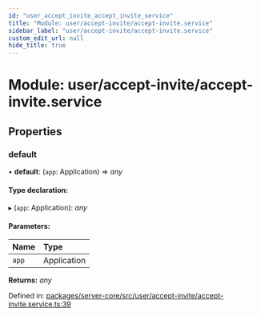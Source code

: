 ```yaml
---
id: "user_accept_invite_accept_invite_service"
title: "Module: user/accept-invite/accept-invite.service"
sidebar_label: "user/accept-invite/accept-invite.service"
custom_edit_url: null
hide_title: true
---
```


# Module: user/accept-invite/accept-invite.service

## Properties

### default

• **default**: (`app`: Application) => *any*

#### Type declaration:

▸ (`app`: Application): *any*

#### Parameters:

Name | Type |
:------ | :------ |
`app` | Application |

**Returns:** *any*

Defined in: [packages/server-core/src/user/accept-invite/accept-invite.service.ts:39](https://github.com/xr3ngine/xr3ngine/blob/65dfcf39a/packages/server-core/src/user/accept-invite/accept-invite.service.ts#L39)
